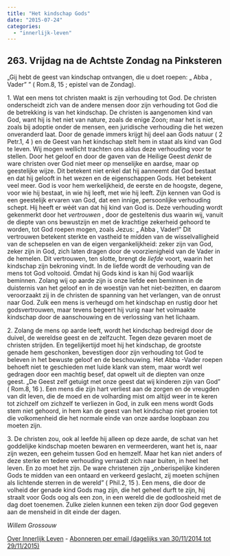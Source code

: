 ```yaml
---
title: "Het kindschap Gods"
date: "2015-07-24"
categories: 
  - "innerlijk-leven"
---
```


## 263\. Vrijdag na de Achtste Zondag na Pinksteren

„Gij hebt de geest van kindschap ontvangen, die u doet roepen: „ Abba , Vader” ” ( Rom.8, 15 ; epistel van de Zondag).

1\. Wat een mens tot christen maakt is zijn verhouding tot God. De christen onderscheidt zich van de andere mensen door zijn verhouding tot God die de betrekking is van het kindschap. De christen is aangenomen kind van God, want hij is het niet van nature, zoals de enige Zoon; maar het is niet, zoals bij adoptie onder de mensen, een juridische verhouding die het wezen onveranderd laat. Door de genade immers krijgt hij deel aan Gods natuur ( 2 Petr.1, 4 ) en de Geest van het kindschap stelt hem in staat als kind van God te leven. Wij mogen wellicht trachten ons aldus deze verhouding voor te stellen. Door het geloof en door de gaven van de Heilige Geest _denkt_ de ware christen over God niet meer op menselijke en aardse, maar op geestelijke wijze. Dit betekent niet enkel dat hij aanneemt dat God bestaat en dat hij gelooft in het wezen en de eigenschappen Gods. Het betekent veel meer. God is voor hem werkelijkheid, de eerste en de hoogste, degene, voor wie hij bestaat, in wie hij leeft, met wie hij leeft. Zijn kennen van God is een geestelijk ervaren van God, dat een innige, persoonlijke verhouding schept. Hij heeft er wéét van dat hij kind van God is. Deze verhouding wordt gekenmerkt door het _vertrouwen_ , door de gesteltenis dus waarin wij, vanuit de diepte van ons bewustzijn en met de krachtige zekerheid gehoord te worden, tot God roepen mogen, zoals Jezus: „ Abba , Vader!” Dit vertrouwen betekent sterkte en vastheid te midden van de wisselvalligheid van de schepselen en van de eigen vergankelijkheid: zeker zijn van God, zeker zijn in God, zich laten dragen door de voorzienigheid van de Vader in de hemelen. Dit vertrouwen, ten slotte, brengt de _liefde_ voort, waarin het kindschap zijn bekroning vindt. In de liefde wordt de verhouding van de mens tot God voltooid. Omdat hij Gods kind is kan hij God waarlijk beminnen. Zolang wij op aarde zijn is onze liefde een beminnen in de duisternis van het geloof en in de woestijn van het niet-bezitten, en daarom veroorzaakt zij in de christen de spanning van het verlangen, van de onrust naar God. Zulk een mens is verheugd om het kindschap en rustig door het godsvertrouwen, maar tevens begeert hij vurig naar het volmaakte kindschap door de aanschouwing en de verlossing van het lichaam.

2\. Zolang de mens op aarde leeft, wordt het kindschap bedreigd door de duivel, de wereldse geest en de zelfzucht. Tegen deze gevaren moet de christen strijden. En tegelijkertijd moet hij het kindschap, de grootste genade hem geschonken, bevestigen door zijn verhouding tot God te beleven in het bewuste geloof en de beschouwing. Het Abba -Vader roepen behoeft niet te geschieden met luide klank van stem, maar wordt wel gedragen door een machtig besef, dat opwelt uit de diepten van onze geest. „De Geest zelf getuigt met onze geest dat wij kinderen zijn van God” ( Rom.8, 16 ). Een mens die zijn hart verliest aan de zorgen en de vreugden van dit leven, die de moed en de volharding mist om altijd weer in te keren tot zichzelf om zichzelf te verliezen in God, in zulk een mens wordt Gods stem niet gehoord, in hem kan de geest van het kindschap niet groeien tot die volkomenheid die het normale einde van onze aardse loopbaan zou moeten zijn.

3\. De christen zou, ook al leefde hij alleen op deze aarde, de schat van het goddelijke kindschap moeten bewaren en vermeerderen, want het is, naar zijn wezen, een geheim tussen God en hemzelf. Maar het kan niet anders of deze sterke en tedere verhouding verraadt zich naar buiten, in heel het leven. En zo moet het zijn. De ware christenen zijn „onberispelijke kinderen Gods te midden van een ontaard en verkeerd geslacht, zij moeten schijnen als lichtende sterren in de wereld” ( Phil.2, 15 ). Een mens, die door de volheid der genade kind Gods mag zijn, die het geheel durft te zijn, hij straalt voor Gods oog als een zon, in een wereld die de godloosheid met de dag doet toenemen. Zulke zielen kunnen een teken zijn door God gegeven aan de mensheid in dit einde der dagen.

_Willem Grossouw_

[Over Innerlijk Leven](/blog/een-jaar-lang-innerlijk-leven-op-geloven-leren/) - [Abonneren per email (dagelijks van 30/11/2014 tot 29/11/2015)](http://eepurl.com/9P3DT)
